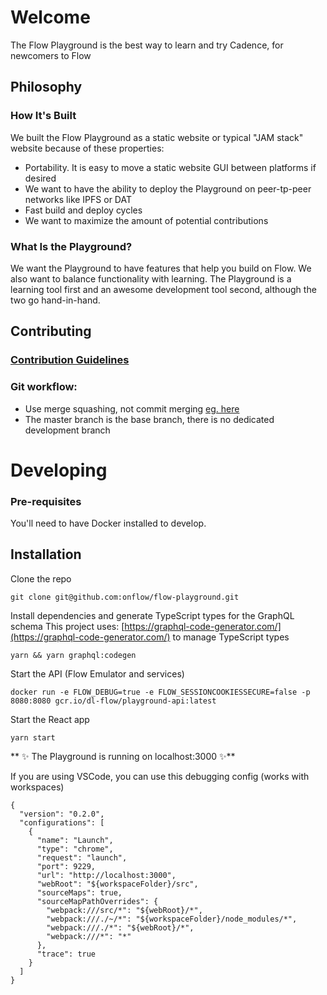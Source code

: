 # Welcome

The Flow Playground is the best way to learn and try Cadence, for newcomers to Flow

## Philosophy

### How It's Built

We built the Flow Playground as a static website or typical "JAM stack" website because of these properties:

- Portability. It is easy to move a static website GUI between platforms if desired
- We want to have the ability to deploy the Playground on peer-tp-peer networks like IPFS or DAT
- Fast build and deploy cycles
- We want to maximize the amount of potential contributions

### What Is the Playground?

We want the Playground to have features that help you build on Flow. We also want to balance functionality with learning.
The Playground is a learning tool first and an awesome development tool second, although the two go hand-in-hand.

## Contributing
### [Contribution Guidelines](contributing.md)

### Git workflow: 
- Use merge squashing, not commit merging [eg. here](https://blog.dnsimple.com/2019/01/two-years-of-squash-merge/)
- The master branch is the base branch, there is no dedicated development branch
# Developing

### Pre-requisites

You'll need to have Docker installed to develop.

## Installation

Clone the repo

```shell script
git clone git@github.com:onflow/flow-playground.git
```

Install dependencies and generate TypeScript types for the GraphQL schema
This project uses: [https://graphql-code-generator.com/](https://graphql-code-generator.com/) to manage TypeScript types

```
yarn && yarn graphql:codegen
```

Start the API (Flow Emulator and services)

```
docker run -e FLOW_DEBUG=true -e FLOW_SESSIONCOOKIESSECURE=false -p 8080:8080 gcr.io/dl-flow/playground-api:latest
```

Start the React app

```
yarn start
```

** ✨ The Playground is running on localhost:3000 ✨**

If you are using VSCode, you can use this debugging config (works with workspaces)

```
{
  "version": "0.2.0",
  "configurations": [
    {
      "name": "Launch",
      "type": "chrome",
      "request": "launch",
      "port": 9229,
      "url": "http://localhost:3000",
      "webRoot": "${workspaceFolder}/src",
      "sourceMaps": true,
      "sourceMapPathOverrides": {
        "webpack:///src/*": "${webRoot}/*",
        "webpack:///./~/*": "${workspaceFolder}/node_modules/*",
        "webpack:///./*": "${webRoot}/*",
        "webpack:///*": "*"
      },
      "trace": true
    }
  ]
}
```
